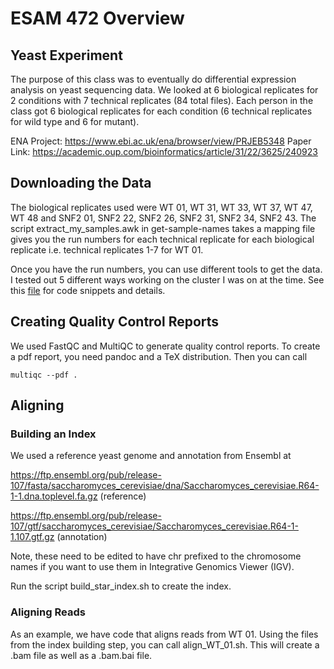 # ESAM 472 Overview

## Yeast Experiment

The purpose of this class was to eventually do differential expression analysis
on yeast sequencing data. We looked at 6 biological replicates for 2
conditions with 7 technical replicates (84 total files). Each person in the
class got 6 biological replicates for each condition (6 technical replicates for
wild type and 6 for mutant). 

ENA Project: https://www.ebi.ac.uk/ena/browser/view/PRJEB5348
Paper Link: https://academic.oup.com/bioinformatics/article/31/22/3625/240923

## Downloading the Data

The biological replicates used were WT 01, WT 31, WT 33, WT 37, WT 47, WT 48
and SNF2 01, SNF2 22, SNF2 26, SNF2 31, SNF2 34, SNF2 43. The script 
extract_my_samples.awk in get-sample-names takes a mapping file gives you the 
run numbers for each technical replicate for each biological replicate i.e.
technical replicates 1-7 for WT 01. 

Once you have the run numbers, you can use different tools to get the data. I
tested out 5 different ways working on the cluster I was on at the time. See
this [file](/download-data/downloading_data.md) for code snippets and details.

## Creating Quality Control Reports

We used FastQC and MultiQC to generate quality control reports. To create a pdf
report, you need pandoc and a TeX distribution. Then you can call

```
multiqc --pdf .
```

## Aligning

### Building an Index

We used a reference yeast genome and annotation from Ensembl at 

https://ftp.ensembl.org/pub/release-107/fasta/saccharomyces_cerevisiae/dna/Saccharomyces_cerevisiae.R64-1-1.dna.toplevel.fa.gz (reference)

https://ftp.ensembl.org/pub/release-107/gtf/saccharomyces_cerevisiae/Saccharomyces_cerevisiae.R64-1-1.107.gtf.gz (annotation)

Note, these need to be edited to have chr prefixed to the chromosome names if you want to use them in Integrative Genomics Viewer (IGV).

Run the script build_star_index.sh to create the index.

### Aligning Reads

As an example, we have code that aligns reads from WT 01. Using the files from the index building step, you can call
align_WT_01.sh. This will create a .bam file as well as a .bam.bai file.





